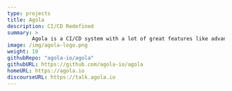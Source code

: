 ```yaml
---
type: projects
title: Agola
description: CI/CD Redefined
summary: >
        Agola is a CI/CD system with a lot of great features like advanced and reproducible workflows (runs), containerized tasks, fully distributed and high-available. Read more at https://agola.io
image: /img/agola-logo.png
weight: 10
githubRepo: "agola-io/agola"
githubURL: https://github.com/agola-io/agola
homeURL: https://agola.io
discourseURL: https://talk.agola.io
---
```

